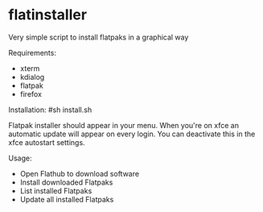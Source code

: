 # flatinstaller
Very simple script to install flatpaks in a graphical way

Requirements:
- xterm
- kdialog
- flatpak
- firefox


Installation:
#sh install.sh

Flatpak installer should appear in your menu. When you're on xfce an automatic update will appear on every login.
You can deactivate this in the xfce autostart settings.

Usage:
- Open Flathub to download software
- Install downloaded Flatpaks
- List installed Flatpaks
- Update all installed Flatpaks
